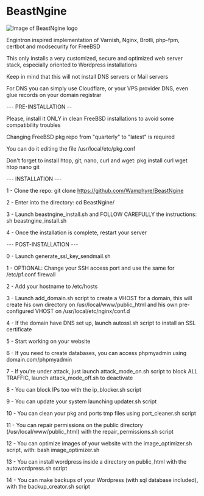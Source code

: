 # BeastNgine

![Image of BeastNgine logo](https://beastngine.com/wp-content/uploads/2020/05/facebook_profile_image-300x300.png)

Engintron inspired implementation of Varnish, Nginx, Brotli, php-fpm, certbot and modsecurity for FreeBSD

This only installs a very customized, secure and optimized web server stack, especially oriented to Wordpress installations

Keep in mind that this will not install DNS servers or Mail servers

For DNS you can simply use Cloudflare, or your VPS provider DNS, even glue records on your domain registrar

--- PRE-INSTALLATION --

Please, install it ONLY in clean FreeBSD installations to avoid some compatibility troubles

Changing FreeBSD pkg repo from "quarterly" to "latest" is required

You can do it editing the file /usr/local/etc/pkg.conf

Don't forget to install htop, git, nano, curl and wget: pkg install curl wget htop nano git

--- INSTALLATION ---

1 - Clone the repo: git clone https://github.com/Wamphyre/BeastNgine

2 - Enter into the directory: cd BeastNgine/

3 - Launch beastngine_install.sh and FOLLOW CAREFULLY the instructions: sh beastngine_install.sh

4 - Once the installation is complete, restart your server

--- POST-INSTALLATION ---

0 - Launch generate_ssl_key_sendmail.sh

1 - OPTIONAL: Change your SSH access port and use the same for /etc/pf.conf firewall

2 - Add your hostname to /etc/hosts

3 - Launch add_domain.sh script to create a VHOST for a domain, this will create his own directory on /usr/local/www/public_html and his own pre-configured VHOST on /usr/local/etc/nginx/conf.d

4 - If the domain have DNS set up, launch autossl.sh script to install an SSL certificate 

5 - Start working on your website

6 - If you need to create databases, you can access phpmyadmin using domain.com/phpmyadmin

7 - If you're under attack, just launch attack_mode_on.sh script to block ALL TRAFFIC, launch attack_mode_off.sh to deactivate

8 - You can block IPs too with the ip_blocker.sh script

9 - You can update your system launching updater.sh script

10 - You can clean your pkg and ports tmp files using port_cleaner.sh script

11 - You can repair permissions on the public directory (/usr/local/www/public_html) with the repair_permissions.sh script

12 - You can optimize images of your website with the image_optimizer.sh script, with: bash image_optimizer.sh

13 - You can install wordpress inside a directory on public_html with the autowordpress.sh script

14 - You can make backups of your Wordpress (with sql database included), with the backup_creator.sh script
